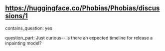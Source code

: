 ## https://huggingface.co/Phobias/Phobias/discussions/1

contains_question: yes

question_part: Just curious-- is there an expected timeline for release a inpainting model? 